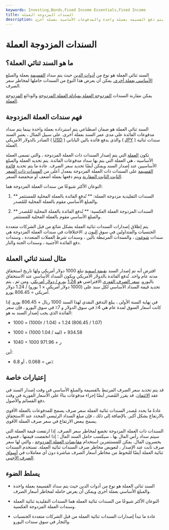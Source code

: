 ```yaml
---
keywords: Investing,Bonds,Fixed Income Essentials,Fixed Income
title: السندات المزدوجة العملة
description: السند ثنائي العملة هو أداة دين حيث يتم دفع القسيمة بعملة واحدة والمدفوعات الأساسية بعملة أخرى.
---
```


# السندات المزدوجة العملة
## ما هو السند ثنائي العملة؟

السند ثنائي العملة هو نوع من [أدوات الدين](/debtinstrument) حيث يتم سداد [القسيمة](/coupon) بعملة والمبلغ [الأساسي بعملة أخرى.](/principal) يمكن أن يعرض هذا النوع من السندات حاملها لمخاطر سعر الصرف.

يمكن مقارنة السندات [المزدوجة العملة بمبادلة العملة المزدوجة](/dual-currency-swap) والودائع [المزدوجة العملة](/dualcurrencydeposit).

## فهم سندات العملة المزدوجة

السند ثنائي العملة هو ضمان اصطناعي يتم استرداده بعملة واحدة بينما يتم سداد مدفوعات الفائدة على مدى عمر السند بعملة أخرى. على سبيل المثال ، يعتبر السند الصادر بالدولار الأمريكي ( [USD](/usd) ) والذي يدفع فائدة بالين الياباني ( [JPY](/jpy-japanese-yen) ) سندات ثنائية العملة.

تكون [العملة](/currency) التي يتم إصدار السندات ذات العملة المزدوجة ، والتي تسمى العملة الأساسية ، هي العملة التي يتم بها سداد مدفوعات الفائدة. يتم تحديد العملة والمبلغ الأساسيين عند إصدار السند ويمكن أيضًا تحديد سعر الصرف. عادة ما يتم تحديد [فائدة القسيمة](/coupon-rate) على السندات ذات العملة المزدوجة بمعدل أعلى من [السندات ذات السعر الثابت الثابت المقارنة](/fixedrate-bond) ويتم دفعها بعملة أضعف أو منخفضة السعر.

النوعان الأكثر شيوعًا من سندات العملة المزدوجة هما:

1. ** السندات التقليدية مزدوجة العملة: ** تُدفع الفائدة بالعملة المحلية للمستثمر والمبلغ الأساسي مقوم بالعملة المحلية للمُصدر.

1. ** السندات المزدوجة العملة العكسية: ** تُدفع الفائدة بالعملة المحلية للمُصدر والمبلغ الأساسي مقوم بالعملة المحلية للمستثمر.

يتم إطلاق إصدارات السندات ثنائية العملة بشكل شائع من قبل الشركات متعددة الجنسيات والمتداولين في سوق [البون](/eurobond) [د](/eurobond). الاختلافات في سندات العملة المزدوجة هي سندات [شوغون](/shogunbond) ، والسندات المرتبطة بالين ، وسندات شرط العملات المتعددة ، وسندات دفع الفائدة الأجنبية ، وسندات الجنة والنار.

## مثال لسند ثنائي العملة

افترض أنه تم إصدار السند [بقيمة اسمية](/parvalue) تبلغ 1000 دولار أمريكي ولها تاريخ استحقاق مدته عام واحد. تُدفع الفائدة بالدولار الأمريكي ويكون السداد الأساسي عند الاستحقاق باليورو. [سعر الصرف الفوري](/spotexchangerate) الافتراضي هو [1.24](/spotexchangerate) [يورو / دولار أمريكي](/eur-usd-euro-us-dollar-currency-pair). ومن ثم ، يتم تحديد قيمة السداد الأساسي لكل سند على (1000 دولار أمريكي × 1 يورو) / 1.24 دولار أمريكي = 806.45 يورو.

في نهاية السنة الأولى ، يبلغ التدفق النقدي لهذا السند 1000 ريال + 806.45 يورو. إذا كانت أسعار السوق لمدة عام هي 4٪ في سوق الدولار و 7٪ في سوق اليورو ، فإن سعر الفائدة الذي يجب إصدار السند به هو:

- 1000 = (1000r / 1.04) + 1.24 (806.45 / 1.07)

- 1000 = (1000 لفة / 1.04) + 934.58

- 1040 = 1000 ر + 971.96

أين:

- ص = 0.068 ، أو 6.8٪

## إعتبارات خاصة

قد يتم تحديد سعر الصرف المرتبط بالقسيمة والمبلغ الأساسي في وقت إصدار السند في عقد [الائتمان](/trust_indenture). قد يقرر المُصدر أيضًا إجراء مدفوعات بناءً على الأسعار الفورية في وقت دفع القسائم والأصول.

عادةً ما يحدد مُصدر السندات ثنائية العملة سعر صرف يسمح للمدفوعات بالعملة الأقوى بالارتفاع بشكل أكبر. بالإضافة إلى ذلك ، فإن مبلغ السداد الرئيسي المحدد عند الاستحقاق يسمح ببعض الارتفاع في سعر صرف العملة الأقوى.

السندات ذات العملة المزدوجة تخضع لمخاطر سعر الصرف. إذا ارتفعت قيمة العملة التي سيتم سداد رأس المال بها ، سيكسب حامل السند المال ؛ إذا انخفضت قيمتها ، فسوف يخسرون المال. يمكن للمستثمرين استخدام [مقايضات العملة المزدوجة](/dual-currency-swap) ، والتي لها سعر صرف ثابت عند الإصدار ، لتعويض مخاطر صرف السندات ثنائية العملة. تستخدم السندات ثنائية العملة أيضًا للتحوط من مخاطر أسعار الصرف مباشرة دون أي معاملات في [أسواق الصرف الأجنبي](/foreign-exchange-markets).

## يسلط الضوء

- السند ثنائي العملة هو نوع من أدوات الدين حيث يتم سداد القسيمة بعملة واحدة والمبلغ الأساسي بعملة أخرى ويمكن أن يعرض حامله لمخاطر أسعار الصرف.

- النوعان الأكثر شيوعًا من السندات ثنائية العملة هما السندات التقليدية ثنائية العملة وسندات العملة المزدوجة العكسية.

- عادة ما تبدأ إصدارات السندات ثنائية العملة من قبل الشركات متعددة الجنسيات والتجار في سوق سندات اليورو.

